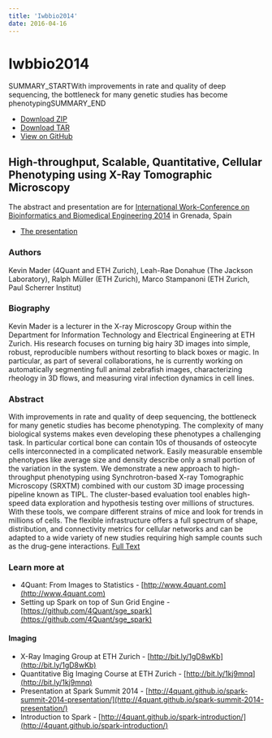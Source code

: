 ```yaml
---
title: 'Iwbbio2014'
date: 2016-04-16
---
```


# Iwbbio2014

SUMMARY_STARTWith improvements in rate and quality of deep sequencing, the bottleneck for many genetic studies has become phenotypingSUMMARY_END

* [Download ZIP](https://github.com/4Quant/IWBBIO2014/zipball/master)
* [Download TAR](https://github.com/4Quant/IWBBIO2014/tarball/master)
* [View on GitHub](https://github.com/4Quant/IWBBIO2014)

## High-throughput, Scalable, Quantitative, Cellular Phenotyping using X-Ray Tomographic Microscopy

The abstract and presentation are for [International Work-Conference on Bioinformatics and Biomedical Engineering 2014](http://iwbbio.ugr.es/) in Grenada, Spain

* [The presentation](/slides/iwbbioPresentation.html)

### Authors

Kevin Mader (4Quant and ETH Zurich), Leah-Rae Donahue (The Jackson Laboratory), Ralph Müller (ETH Zurich), Marco Stampanoni (ETH Zurich, Paul Scherrer Institut)

### Biography

Kevin Mader is a lecturer in the X-ray Microscopy Group within the Department for Information Technology and Electrical Engineering at ETH Zurich. His research focuses on turning big hairy 3D images into simple, robust, reproducible numbers without resorting to black boxes or magic. In particular, as part of several collaborations, he is currently working on automatically segmenting full animal zebrafish images, characterizing rheology in 3D flows, and measuring viral infection dynamics in cell lines.

### Abstract

With improvements in rate and quality of deep sequencing, the bottleneck for many genetic studies has become phenotyping. The complexity of many biological systems makes even developing these phenotypes a challenging task. In particular cortical bone can contain 10s of thousands of osteocyte cells interconnected in a complicated network. Easily measurable ensemble phenotypes like average size and density describe only a small portion of the variation in the system. We demonstrate a new approach to high-throughput phenotyping using Synchrotron-based X-ray Tomographic Microscopy (SRXTM) combined with our custom 3D image processing pipeline known as TIPL. The cluster-based evaluation tool enables high-speed data exploration and hypothesis testing over millions of structures. With these tools, we compare different strains of mice and look for trends in millions of cells. The flexible infrastructure offers a full spectrum of shape, distribution, and connectivity metrics for cellular networks and can be adapted to a wide variety of new studies requiring high sample counts such as the drug-gene interactions. [Full Text](https://github.com/4Quant/IWBBIO2014/blob/master/lwbbbioAbs.pdf?raw=true)

### Learn more at

* 4Quant: From Images to Statistics - [http://www.4quant.com](http://www.4quant.com)
* Setting up Spark on top of Sun Grid Engine - [https://github.com/4Quant/sge_spark](https://github.com/4Quant/sge_spark)

#### Imaging

* X-Ray Imaging Group at ETH Zurich - [http://bit.ly/1gD8wKb](http://bit.ly/1gD8wKb)
* Quantitative Big Imaging Course at ETH Zurich - [http://bit.ly/1kj9mnq](http://bit.ly/1kj9mnq)
* Presentation at Spark Summit 2014 - [http://4quant.github.io/spark-summit-2014-presentation/](http://4quant.github.io/spark-summit-2014-presentation/)
* Introduction to Spark - [http://4quant.github.io/spark-introduction/](http://4quant.github.io/spark-introduction/)
